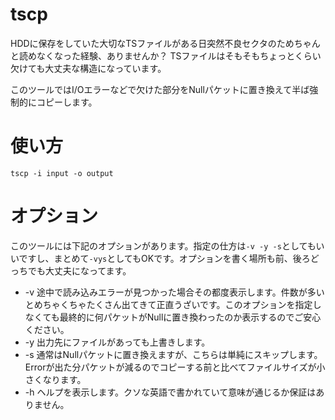 # tscp
HDDに保存をしていた大切なTSファイルがある日突然不良セクタのためちゃんと読めなくなった経験、ありませんか？
TSファイルはそもそもちょっとくらい欠けても大丈夫な構造になっています。

このツールではI/Oエラーなどで欠けた部分をNullパケットに置き換えて半ば強制的にコピーします。
# 使い方
`tscp -i input -o output`

# オプション
このツールには下記のオプションがあります。指定の仕方は`-v -y -s`としてもいいですし、まとめて`-vys`としてもOKです。オプションを書く場所も前、後ろどっちでも大丈夫になってます。
- -v 途中で読み込みエラーが見つかった場合その都度表示します。件数が多いとめちゃくちゃたくさん出てきて正直うざいです。このオプションを指定しなくても最終的に何パケットがNullに置き換わったのか表示するのでご安心ください。
- -y 出力先にファイルがあっても上書きします。
- -s 通常はNullパケットに置き換えますが、こちらは単純にスキップします。Errorが出た分パケットが減るのでコピーする前と比べてファイルサイズが小さくなります。
- -h ヘルプを表示します。クソな英語で書かれていて意味が通じるか保証はありません。
